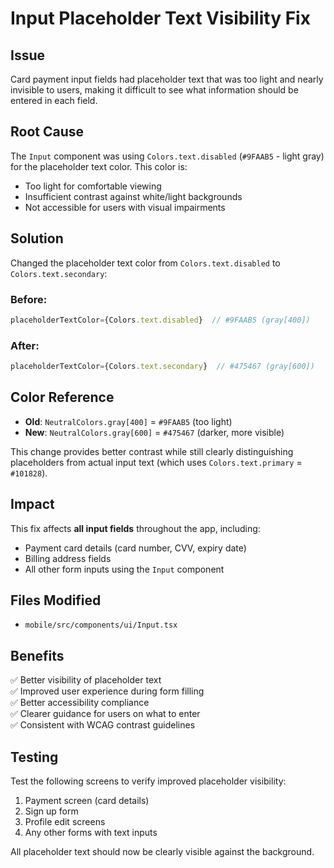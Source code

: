 # Input Placeholder Text Visibility Fix

## Issue
Card payment input fields had placeholder text that was too light and nearly invisible to users, making it difficult to see what information should be entered in each field.

## Root Cause
The `Input` component was using `Colors.text.disabled` (`#9FAAB5` - light gray) for the placeholder text color. This color is:
- Too light for comfortable viewing
- Insufficient contrast against white/light backgrounds
- Not accessible for users with visual impairments

## Solution
Changed the placeholder text color from `Colors.text.disabled` to `Colors.text.secondary`:

### Before:
```typescript
placeholderTextColor={Colors.text.disabled}  // #9FAAB5 (gray[400])
```

### After:
```typescript
placeholderTextColor={Colors.text.secondary}  // #475467 (gray[600])
```

## Color Reference
- **Old**: `NeutralColors.gray[400]` = `#9FAAB5` (too light)
- **New**: `NeutralColors.gray[600]` = `#475467` (darker, more visible)

This change provides better contrast while still clearly distinguishing placeholders from actual input text (which uses `Colors.text.primary` = `#101828`).

## Impact
This fix affects **all input fields** throughout the app, including:
- Payment card details (card number, CVV, expiry date)
- Billing address fields
- All other form inputs using the `Input` component

## Files Modified
- `mobile/src/components/ui/Input.tsx`

## Benefits
✅ Better visibility of placeholder text  
✅ Improved user experience during form filling  
✅ Better accessibility compliance  
✅ Clearer guidance for users on what to enter  
✅ Consistent with WCAG contrast guidelines

## Testing
Test the following screens to verify improved placeholder visibility:
1. Payment screen (card details)
2. Sign up form
3. Profile edit screens
4. Any other forms with text inputs

All placeholder text should now be clearly visible against the background.
